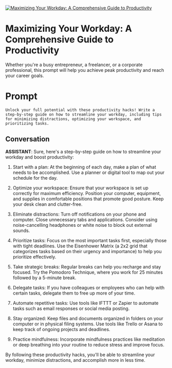 
[![Maximizing Your Workday: A Comprehensive Guide to Productivity](https://flow-prompt-covers.s3.us-west-1.amazonaws.com/icon/futuristic/futu_4.png)]()
# Maximizing Your Workday: A Comprehensive Guide to Productivity 
Whether you're a busy entrepreneur, a freelancer, or a corporate professional, this prompt will help you achieve peak productivity and reach your career goals.

# Prompt

```
Unlock your full potential with these productivity hacks! Write a step-by-step guide on how to streamline your workday, including tips for minimizing distractions, optimizing your workspace, and prioritizing tasks. 
```

## Conversation

**ASSISTANT**: Sure, here's a step-by-step guide on how to streamline your workday and boost productivity:



1. Start with a plan: At the beginning of each day, make a plan of what needs to be accomplished. Use a planner or digital tool to map out your schedule for the day.



2. Optimize your workspace: Ensure that your workspace is set up correctly for maximum efficiency. Position your computer, equipment, and supplies in comfortable positions that promote good posture. Keep your desk clean and clutter-free.



3. Eliminate distractions: Turn off notifications on your phone and computer. Close unnecessary tabs and applications. Consider using noise-cancelling headphones or white noise to block out external sounds.



4. Prioritize tasks: Focus on the most important tasks first, especially those with tight deadlines. Use the Eisenhower Matrix (a 2x2 grid that categorizes tasks based on their urgency and importance) to help you prioritize effectively.



5. Take strategic breaks: Regular breaks can help you recharge and stay focused. Try the Pomodoro Technique, where you work for 25 minutes followed by a 5-minute break.



6. Delegate tasks: If you have colleagues or employees who can help with certain tasks, delegate them to free up more of your time.



7. Automate repetitive tasks: Use tools like IFTTT or Zapier to automate tasks such as email responses or social media posting.



8. Stay organized: Keep files and documents organized in folders on your computer or in physical filing systems. Use tools like Trello or Asana to keep track of ongoing projects and deadlines.



9. Practice mindfulness: Incorporate mindfulness practices like meditation or deep breathing into your routine to reduce stress and improve focus.



By following these productivity hacks, you'll be able to streamline your workday, minimize distractions, and accomplish more in less time.


